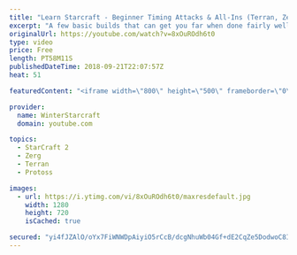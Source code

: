 ```yaml
---
title: "Learn Starcraft - Beginner Timing Attacks & All-Ins (Terran, Zerg & Protoss)"
excerpt: "A few basic builds that can get you far when done fairly well. Also important is how not to overextend and lose everything."
originalUrl: https://youtube.com/watch?v=8xOuROdh6t0
type: video
price: Free
length: PT58M11S
publishedDateTime: 2018-09-21T22:07:57Z
heat: 51

featuredContent: "<iframe width=\"800\" height=\"500\" frameborder=\"0\" src=\"https://www.youtube.com/embed/8xOuROdh6t0\" allow=\"accelerometer; autoplay; encrypted-media; gyroscope; picture-in-picture\" allowfullscreen></iframe>"

provider:
  name: WinterStarcraft
  domain: youtube.com

topics:
  - StarCraft 2
  - Zerg
  - Terran
  - Protoss

images:
  - url: https://i.ytimg.com/vi/8xOuROdh6t0/maxresdefault.jpg
    width: 1280
    height: 720
    isCached: true

secured: "yi4fJZAlO/oYx7FiWNWDpAiyiO5rCcB/dcgNhuWb04Gf+dE2CqZe5DodwoC8IcAGrJpZr8I/MTuedp8mUlYK/36PKXTrXSuZWjIce2xeU65lhdxunvTKVbx+jAMQhfztJERwgGw3wb1tXzQaqO/N88+sUM5ZmE8Az9kZieJwehzrjC211AqI9UL2HpfQFXt4xBB6BcNmND8ll7rTeWulNX/h0pAQznc1lQNT+Q3cMFDYjGmD+A+35D4e8wXSO/UNiRPFw7K98nis1fYS6cXd56zwguUuM1yYXP2OdqTJAtKqvjwlRCGHpAdh7X9M7XvLZW//2ae+xTmxUz2mQnWsQaxcY+Row9EgXMG/YnMsjNb5k4xqC01xA05/KgeF043ugAje/lc0BhOVXUjM1CnAAXUihzT7f0moR0vQMNKgrnw=;XW6pf/DZx4P/anAHNe2mQg=="
---
```


